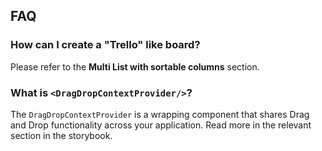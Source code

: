 ## FAQ
### How can I create a "Trello" like board?
Please refer to the **Multi List with sortable columns** section.

### What is `<DragDropContextProvider/>`?
The `DragDropContextProvider` is a wrapping component that shares Drag and Drop functionality across your application.
Read more in the relevant section in the storybook.